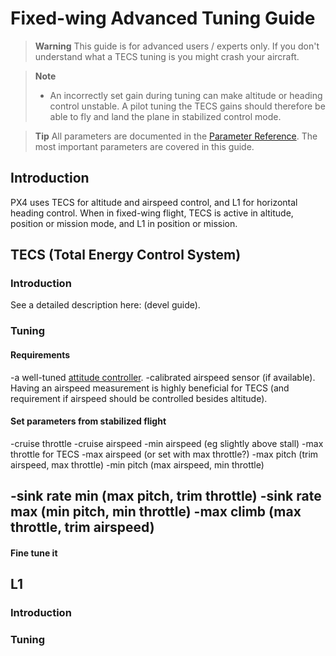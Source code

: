 # Fixed-wing Advanced Tuning Guide

> **Warning** This guide is for advanced users / experts only.  If you don't understand what a TECS tuning is you might crash your aircraft.

<span></span>
> **Note** 
>  - An incorrectly set gain during tuning can make altitude or heading control unstable. A pilot tuning the TECS gains should therefore be able to fly and land the plane in stabilized control mode.


<span></span>
> **Tip** All parameters are documented in the [Parameter Reference](../advanced_config/parameter_reference.md).
The most important parameters are covered in this guide.
 

## Introduction

PX4 uses TECS for altitude and airspeed control, and L1 for horizontal heading control. When in fixed-wing flight, TECS is active in altitude, position or mission mode, and L1 in position or mission. 


## TECS (Total Energy Control System)

### Introduction
See a detailed description here: (devel guide).

### Tuning

#### Requirements

-a well-tuned [attitude controller](../config_fw/pid_tuning_guide_fixedwing.md).
-calibrated airspeed sensor (if available). Having an airspeed measurement is highly beneficial for TECS (and requirement if airspeed should be controlled besides altitude).


#### Set parameters from stabilized flight
-cruise throttle
-cruise airspeed
-min airspeed (eg slightly above stall)
-max throttle for TECS
-max airspeed (or set with max throttle?)
-max pitch (trim airspeed, max throttle)
-min pitch (max airspeed, min throttle)

-sink rate min (max pitch, trim throttle)
-sink rate max (min pitch, min throttle)
-max climb (max throttle, trim airspeed)
-

#### Fine tune it


## L1 

### Introduction


### Tuning





